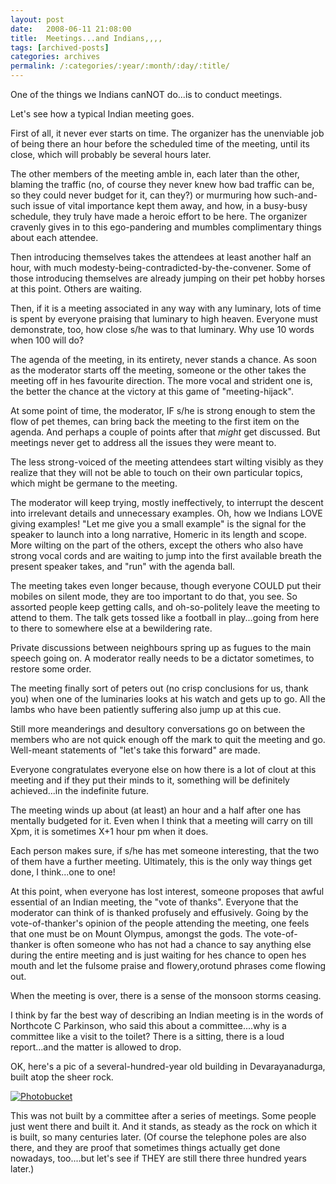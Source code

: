 ```yaml
---
layout: post
date:	2008-06-11 21:08:00
title:  Meetings...and Indians,,,,
tags: [archived-posts]
categories: archives
permalink: /:categories/:year/:month/:day/:title/
---
```

One of the things we Indians canNOT do...is to conduct meetings.

Let's see how a typical Indian meeting goes. 

First of all, it never ever starts on time. The organizer  has the unenviable job of being there an hour before the scheduled time of the meeting, until its close, which will probably be several hours later. 

The other members of the meeting amble in, each later than the other, blaming the traffic (no, of course they never knew how bad traffic can be, so they could never budget for it, can they?) or murmuring how such-and-such issue of vital importance kept them away, and how, in a busy-busy schedule, they truly have made a heroic effort to be here. The organizer cravenly gives in to this ego-pandering and mumbles complimentary things about each attendee.

Then introducing themselves takes the attendees at least another half an hour, with much modesty-being-contradicted-by-the-convener. Some of those introducing themselves are already jumping on their pet hobby horses at this point. Others are waiting.

Then, if it is a meeting associated in any way with any luminary, lots of time is spent by everyone praising that luminary to high heaven. Everyone must demonstrate, too, how close s/he was to that luminary. Why use 10 words when 100 will do?

The agenda of the meeting, in its entirety, never stands a chance. As soon as the moderator starts off the meeting, someone or the other takes the meeting off in hes favourite direction. The more vocal and strident one is, the better the chance at the victory at this game of "meeting-hijack". 

At some point of time, the moderator, IF s/he is strong enough to stem the flow of pet themes, can bring back the meeting to the first item on the agenda. And perhaps a couple of points after that *might* get discussed. But meetings never get to address all the issues they were meant to.

The less strong-voiced of the meeting attendees start wilting visibly as they realize that they will not be able to touch on their own particular topics, which might be germane to the meeting. 

The moderator will keep trying, mostly ineffectively, to interrupt the descent into irrelevant details and unnecessary examples. Oh, how we Indians LOVE giving examples! "Let me give you a small example" is the signal for the speaker to launch into a long narrative, Homeric in its length and scope. More wilting on the part of the others, except the others who also have strong   vocal cords and are waiting to jump into the first available breath the present speaker takes, and "run" with the agenda ball.

The meeting takes even longer because, though everyone COULD put their mobiles on silent mode, they are too important to do that, you see. So assorted people keep getting calls, and oh-so-politely leave the meeting to attend to them. The talk gets tossed like a football in play...going from here to there to somewhere else at a bewildering rate.

Private discussions between neighbours spring up as fugues to the main speech going on. A moderator really needs to be a dictator sometimes, to restore some order.

The meeting finally sort of peters out (no crisp conclusions for us, thank you) when one of the luminaries looks at his watch and gets up to go. All the lambs who have been patiently suffering also jump up at this cue. 

Still more meanderings and desultory conversations go on between the members who are not quick enough off the mark to quit the meeting and go. Well-meant statements of "let's take this forward" are made. 

Everyone congratulates everyone else on how there is a lot of clout at this meeting and if they put their minds to it, something will be definitely achieved...in the indefinite future.

The meeting winds up about (at least) an hour and a half after one has mentally budgeted for it.  Even when I think that a meeting will carry on till Xpm, it is sometimes X+1 hour pm when it does.

Each person makes sure, if s/he has met someone interesting, that the two of them have a further meeting. Ultimately, this is the only way things get done, I think...one to one!

At this point, when everyone has lost interest, someone proposes that awful essential of an Indian meeting, the "vote of thanks". Everyone that the moderator can think of is thanked profusely and effusively. Going by the vote-of-thanker's opinion of the people attending the meeting, one feels that one must be on Mount Olympus, amongst the gods. The vote-of-thanker is often someone who has not had a chance to say anything else during the entire meeting and is just waiting for hes chance to open hes mouth and let the fulsome praise and flowery,orotund phrases come flowing out.

When the meeting is over, there is a sense of the monsoon storms ceasing.

I think by far the best way of describing an Indian meeting is in the words of Northcote C Parkinson, who said this about a committee....why is a committee like a visit to the toilet? There is a sitting, there is a loud report...and the matter is allowed to drop.


OK, here's a pic of a several-hundred-year old building in Devarayanadurga, built atop the sheer rock. 


<a href="http://s297.photobucket.com/albums/mm205/depontis/?action=view&current=IMG_5749.jpg" target="_blank"><img src="http://i297.photobucket.com/albums/mm205/depontis/IMG_5749.jpg" border="0" alt="Photobucket"></a>



This was not built by a committee after a series of meetings. Some people just went there and built it. And it stands, as steady as the rock on which it is built, so many centuries later. (Of course the telephone poles are also there, and they are proof that sometimes things actually get done nowadays, too....but let's see if THEY are still there three hundred years later.)
